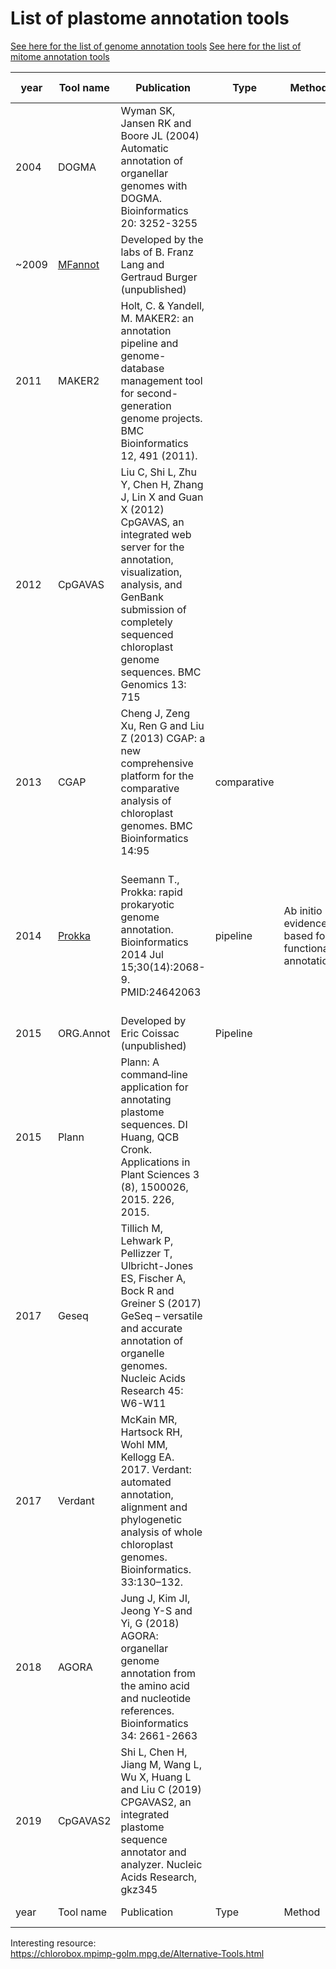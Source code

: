 List of plastome annotation tools
===========================

[See here for the list of genome annotation tools](https://github.com/NBISweden/GAAS/blob/master/annotation/knowledge/annotation_tools_genome.md) 
[See here for the list of mitome annotation tools](https://github.com/NBISweden/GAAS/blob/master/annotation/knowledge/annotation_tools_mitome.md) 

| year	| Tool name | Publication | Type	| Method | Organism | Comments | Output Format |
| --- | --- | --- | --- | --- | --- | --- | --- |
2004 | DOGMA | Wyman SK, Jansen RK and Boore JL (2004) Automatic annotation of organellar genomes with DOGMA. Bioinformatics 20: 3252-3255 | | | plant chloroplast and animal mitochondrial | |
~2009 | [MFannot](https://github.com/BFL-lab/Mfannot) | Developed by the labs of B. Franz Lang and Gertraud Burger (unpublished) | | | annotation of mitochondrial and plastid genomes | output not easy to deal with. AGAT can be used to convert the output in gff | |
2011 | MAKER2 | Holt, C. & Yandell, M. MAKER2: an annotation pipeline and genome-database management tool for second-generation genome projects. BMC Bioinformatics 12, 491 (2011). | | | | It uses proteins, transcripts ... Abinitio: Augustus, Fgnesh,Genemark,snap. Need to modify the code to accept specific codon table for mitochondria. Not the best choice but provide nice protein alignments useful for manual curation |	|
2012 | CpGAVAS | Liu C, Shi L, Zhu Y, Chen H, Zhang J, Lin X and Guan X (2012) CpGAVAS, an integrated web server for the annotation, visualization, analysis, and GenBank submission of completely sequenced chloroplast genome sequences. BMC Genomics 13: 715 | | | | web based tool |
2013 | CGAP | Cheng J, Zeng Xu, Ren G and Liu Z (2013) CGAP: a new comprehensive platform for the comparative analysis of chloroplast genomes. BMC Bioinformatics 14:95 | comparative | | | |
2014 | [Prokka]( https://github.com/tseemann/prokka) | Seemann T., Prokka: rapid prokaryotic genome annotation. Bioinformatics 2014 Jul 15;30(14):2068-9. PMID:24642063 | pipeline | Ab initio + evidence-based for functional annotation | prokaryote | Do structural and functional annotation. No intron allowed! | .gff, .gbk, .fna, .faa, .ffn, .sqn, .fsa, .tbl, .err, .log, .txt, .tsv
2015 | ORG.Annot | Developed by Eric Coissac (unpublished) | Pipeline | | | |
2015 | Plann | Plann: A command‐line application for annotating plastome sequences. DI Huang, QCB Cronk. Applications in Plant Sciences 3 (8), 1500026, 2015. 226, 2015. | | | chloroplast genome annotation | | |
2017 | Geseq | Tillich M, Lehwark P, Pellizzer T, Ulbricht-Jones ES, Fischer A, Bock R and Greiner S (2017) GeSeq – versatile and accurate annotation of organelle genomes. Nucleic Acids Research 45: W6-W11 | | | chloroplast mitochondria | web based tool | |
2017 | Verdant | McKain MR, Hartsock RH, Wohl MM, Kellogg EA. 2017. Verdant: automated annotation, alignment and phylogenetic analysis of whole chloroplast genomes. Bioinformatics. 33:130–132.| | | | chloroplast | |
2018 | AGORA | Jung J, Kim JI, Jeong Y-S and Yi, G (2018) AGORA: organellar genome annotation from the amino acid and nucleotide references. Bioinformatics 34: 2661-2663 | | | organelle genome annotation ( mitochondrion and plastid genomes of eukaryotes ) | web application | |
2019 | CpGAVAS2 | Shi L, Chen H, Jiang M, Wang L, Wu X, Huang L and Liu C (2019) CPGAVAS2, an integrated plastome sequence annotator and analyzer. Nucleic Acids Research, gkz345 | | | |
| year	| Tool name | Publication | Type	| Method | Organism | Comments | Output Format |



Interesting resource:  
https://chlorobox.mpimp-golm.mpg.de/Alternative-Tools.html
